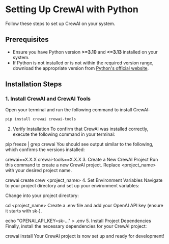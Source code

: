 # Setting Up CrewAI with Python

Follow these steps to set up CrewAI on your system.

## Prerequisites

- Ensure you have Python version **>=3.10** and **<=3.13** installed on your system.
- If Python is not installed or is not within the required version range, download the appropriate version from [Python's official website](https://www.python.org/downloads/).

## Installation Steps

### 1. Install CrewAI and CrewAI Tools

Open your terminal and run the following command to install CrewAI:

```bash
pip install crewai crewai-tools
```
2. Verify Installation
To confirm that CrewAI was installed correctly, execute the following command in your terminal:

pip freeze | grep crewai
You should see output similar to the following, which confirms the versions installed:

crewai==X.X.X
crewai-tools==X.X.X
3. Create a New CrewAI Project
Run this command to create a new CrewAI project. Replace <project_name> with your desired project name.

crewai create crew <project_name>
4. Set Environment Variables
Navigate to your project directory and set up your environment variables:

Change into your project directory:

cd <project_name>
Create a .env file and add your OpenAI API key (ensure it starts with sk-).

echo "OPENAI_API_KEY=sk-..." > .env
5. Install Project Dependencies
Finally, install the necessary dependencies for your CrewAI project:

crewai install
Your CrewAI project is now set up and ready for development!

